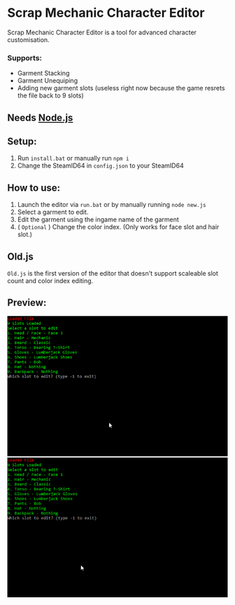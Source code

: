 # Scrap Mechanic Character Editor
Scrap Mechanic Character Editor is a tool for advanced character customisation.
### Supports:
* Garment Stacking
* Garment Unequiping
* Adding new garment slots (useless right now because the game resrets the file back to 9 slots)
## Needs [Node.js](https://nodejs.org)
## Setup:
1. Run `install.bat` or manually run `npm i` 
1. Change the SteamID64 in `config.json` to your SteamID64
## How to use:
1. Launch the editor via `run.bat` or by manually running `node new.js`
1. Select a garment to edit.
1. Edit the garment using the ingame name of the garment
1. ( `Optional` ) Change the color index. (Only works for face slot and hair slot.)
## Old.js
`Old.js` is the first version of the editor that doesn't support scaleable slot count and color index editing.
## Preview:
![Normal Editing](./Img/Editor1.gif)
![Garment Unequiping](./Img/Editor2.gif)